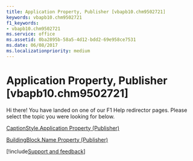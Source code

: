 ```yaml
---
title: Application Property, Publisher [vbapb10.chm9502721]
keywords: vbapb10.chm9502721
f1_keywords:
- vbapb10.chm9502721
ms.service: office
ms.assetid: 0ba2895b-58a5-4d12-bdd2-69e958ce7531
ms.date: 06/08/2017
ms.localizationpriority: medium
---
```



# Application Property, Publisher [vbapb10.chm9502721]

Hi there! You have landed on one of our F1 Help redirector pages. Please select the topic you were looking for below.

[CaptionStyle.Application Property (Publisher)](https://msdn.microsoft.com/library/f8a42f10-12d4-269e-6ebc-99432c91861d%28Office.15%29.aspx)

[BuildingBlock.Name Property (Publisher)](https://msdn.microsoft.com/library/2aaa1f16-2379-1f63-8f4f-c08026e69e1a%28Office.15%29.aspx)

[!include[Support and feedback](~/includes/feedback-boilerplate.md)]